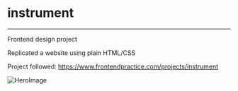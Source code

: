 # instrument
---

Frontend design project

Replicated a website using plain HTML/CSS

Project followed: https://www.frontendpractice.com/projects/instrument

![HeroImage](https://github.com/keirhewitt/instrument/assets/57302739/708f4cc5-38a5-4ec4-88ac-a1e8cbb8e365)
